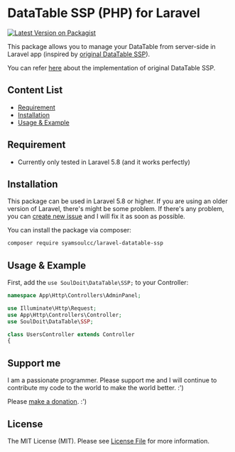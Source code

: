 # DataTable SSP (PHP) for Laravel



[![Latest Version on Packagist](https://img.shields.io/packagist/v/syamsoulcc/laravel-datatable-ssp.svg?style=flat-square)](https://packagist.org/packages/syamsoulcc/laravel-datatable-ssp)



This package allows you to manage your DataTable from server-side in Laravel app (inspired by [original DataTable SSP](https://github.com/DataTables/DataTablesSrc/blob/master/examples/server_side/scripts/ssp.class.php)).


You can refer [here](https://datatables.net/examples/data_sources/server_side) about the implementation of original DataTable SSP.


## Content List
* [Requirement](#requirement)
* [Installation](#installation)
* [Usage & Example](#usage--example)


## Requirement

* Currently only tested in Laravel 5.8 (and it works perfectly)



## Installation


This package can be used in Laravel 5.8 or higher. If you are using an older version of Laravel, there's might be some problem. If there's any problem, you can [create new issue](https://github.com/syamsoulcc/laravel-datatable-ssp/issues) and I will fix it as soon as possible.

You can install the package via composer:

``` bash
composer require syamsoulcc/laravel-datatable-ssp
```


## Usage & Example

First, add the `use SoulDoit\DataTable\SSP;` to your Controller:

```php
namespace App\Http\Controllers\AdminPanel;

use Illuminate\Http\Request;
use App\Http\Controllers\Controller;
use SoulDoit\DataTable\SSP;

class UsersController extends Controller
{
```


## Support me

I am a passionate programmer. Please support me and I will continue to contribute my code to the world to make the  world better. :')

Please [make a donation](https://www.paypal.com/cgi-bin/webscr?cmd=_donations&business=syamsoulazrien.miat@gmail.com&lc=US&item_name=Support%20me%20and%20I%20will%20contribute%20more&no_note=0&cn=&curency_code=USD&bn=PP-DonationsBF:btn_donateCC_LG.gif:NonHosted). :')

## License

The MIT License (MIT). Please see [License File](LICENSE) for more information.